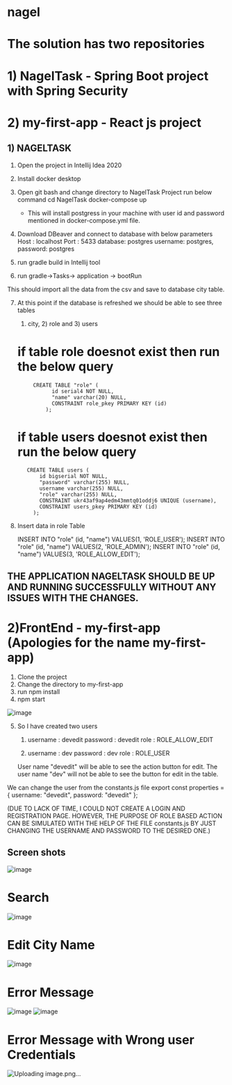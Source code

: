 # nagel
# The solution has two repositories 
# 1) NagelTask - Spring Boot project with Spring Security
# 2) my-first-app - React js project 

## 1) NAGELTASK
  1) Open the project in Intellij Idea 2020
  2) Install docker desktop 
  3) Open git bash and change directory to NagelTask Project run below command
      cd NagelTask 
      docker-compose up
     - This will install postgress in your machine with user id and password mentioned in docker-compose.yml file.

  4) Download DBeaver and connect to database with below parameters
      Host : localhost
      Port : 5433
      database: postgres
      username: postgres, password: postgres
  5) run gradle build in Intellij tool
  6) run gradle->Tasks-> application -> bootRun
  
  This should import all the data from the csv and save to database city table.
  
  7) At this point if the database is refreshed we should be able to see three tables
     1) city, 2) role and 3) users
     
      # if table role doesnot exist then run the below query 
              CREATE TABLE "role" (
                    id serial4 NOT NULL,
                    "name" varchar(20) NULL,
                    CONSTRAINT role_pkey PRIMARY KEY (id)
                  );
      # if table users doesnot exist then run the below query 
            CREATE TABLE users (
                id bigserial NOT NULL,
                "password" varchar(255) NULL,
                username varchar(255) NULL,
                "role" varchar(255) NULL,
                CONSTRAINT ukr43af9ap4edm43mmtq01oddj6 UNIQUE (username),
                CONSTRAINT users_pkey PRIMARY KEY (id)
              );
   8) Insert data in role Table 
        
        INSERT INTO "role" (id, "name") VALUES(1, 'ROLE_USER');
        INSERT INTO "role" (id, "name") VALUES(2, 'ROLE_ADMIN');
        INSERT INTO "role" (id, "name") VALUES(3, 'ROLE_ALLOW_EDIT');

  ## THE APPLICATION NAGELTASK SHOULD BE UP AND RUNNING SUCCESSFULLY WITHOUT ANY ISSUES WITH THE CHANGES.

# 2)FrontEnd -  my-first-app (Apologies for the name my-first-app) 

1) Clone the project 
2) Change the directory to my-first-app
3) run npm install
4) npm start

![image](https://user-images.githubusercontent.com/60135402/166426148-f1b25158-fa23-4667-8251-ee6d3f355f49.png)


5) So I have created two users 
    1) username : devedit
      password : devedit
      role : ROLE_ALLOW_EDIT
     
    2) username : dev
      password : dev
      role : ROLE_USER
      
      User name "devedit" will be able to see the action button for edit. The user name "dev" will not be able to see the button for edit in the table.
  
  We can change the user from the constants.js file 
  export const properties = {
    username: "devedit",
    password: "devedit"
};


(DUE TO LACK OF TIME, I COULD NOT CREATE A LOGIN AND REGISTRATION PAGE. HOWEVER, THE PURPOSE OF ROLE BASED ACTION CAN BE SIMULATED WITH THE HELP OF THE FILE constants.js BY JUST CHANGING THE USERNAME AND PASSWORD TO THE DESIRED ONE.)

    
## Screen shots

![image](https://user-images.githubusercontent.com/60135402/166429942-15c84b6c-1630-4c4d-b21c-87cd3e3f51cd.png)

# Search

![image](https://user-images.githubusercontent.com/60135402/166430049-f0d72d99-30fe-4b9a-97f1-0335a69c4ab0.png)


# Edit City Name

![image](https://user-images.githubusercontent.com/60135402/166430205-b115f691-9572-4c63-bc79-8ea081264894.png)


# Error Message

  ![image](https://user-images.githubusercontent.com/60135402/166430470-faffd16c-029a-47a0-96d0-e0006ac6936a.png)
  ![image](https://user-images.githubusercontent.com/60135402/166430664-91c6055c-ae04-421d-aa3a-e6c4643f2f32.png)

# Error Message with Wrong user Credentials
![Uploading image.png…]()






